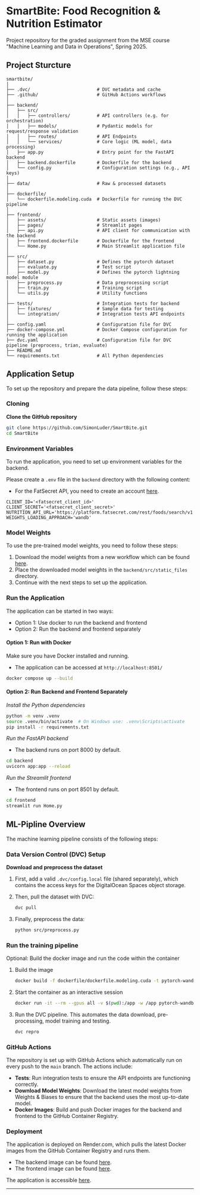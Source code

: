 # SmartBite: Food Recognition & Nutrition Estimator

Project repository for the graded assignment from the MSE course "Machine Learning and Data in Operations​", Spring 2025​.

## Project Sturcture

```
smartbite/
│
├── .dvc/                         # DVC metadata and cache
├── .github/                      # GitHub Actions workflows
│
├── backend/
│   ├── src/
│   │   ├── controllers/          # API controllers (e.g. for orchestration)
│   │   ├── models/               # Pydantic models for request/response validation
│   │   ├── routes/               # API Endpoints
│   │   └── services/             # Core logic (ML model, data processing)
│   ├── app.py                    # Entry point for the FastAPI backend
│   ├── backend.dockerfile        # Dockerfile for the backend
│   └── config.py                 # Configuration settings (e.g., API keys)
│
├── data/                         # Raw & processed datasets
│
├── dockerfile/
│   └── dockerfile.modeling.cuda  # Dockerfile for running the DVC pipeline
│
├── frontend/
│   ├── assets/                   # Static assets (images)
│   ├── pages/                    # Streamlit pages
│   ├── api.py                    # API client for communication with the backend
│   ├── frontend.dockerfile       # Dockerfile for the frontend
│   └── Home.py                   # Main Streamlit application file
│
├── src/
│   ├── dataset.py                # Defines the pytorch dataset
│   ├── evaluate.py               # Test script
│   ├── model.py                  # Defines the pytorch lightning model module
│   ├── preprocess.py             # Data preprocessing script
│   ├── train.py                  # Training script
│   └── utils.py                  # Utility functions
│
├── tests/                        # Integration tests for backend
│   ├── fixtures/                 # Sample data for testing
│   └── integration/              # Integration tests API endpoints
│
├── config.yaml                   # Configuration file for DVC
├── docker-compose.yml            # Docker Compose configuration for running the application
├── dvc.yaml                      # Configuration file for DVC pipeline (preprocess, trian, evaluate)
├── README.md
└── requirements.txt              # All Python dependencies
```

## Application Setup

To set up the repository and prepare the data pipeline, follow these steps:

### Cloning

**Clone the GitHub repository**

```sh
git clone https://github.com/SimonLuder/SmartBite.git
cd SmartBite
```

### Environment Variables

To run the application, you need to set up environment variables for the backend.

Please create a `.env` file in the `backend` directory with the following content:

- For the FatSecret API, you need to create an account [here](https://platform.fatsecret.com/platform-api).

```env
CLIENT_ID='<fatsecret_client_id>'
CLIENT_SECRET='<fatsecret_client_secret>'
NUTRITION_API_URL='https://platform.fatsecret.com/rest/foods/search/v1'
WEIGHTS_LOADING_APPROACH='wandb'
```

### Model Weights

To use the pre-trained model weights, you need to follow these steps:

1. Download the model weights from a new workflow which can be found [here](https://github.com/SimonLuder/SmartBite/actions).
2. Place the downloaded model weights in the `backend/src/static_files` directory.
3. Continue with the next steps to set up the application.

### Run the Application

The application can be started in two ways:

- Option 1: Use docker to run the backend and frontend
- Option 2: Run the backend and frontend separately

#### Option 1: Run with Docker

Make sure you have Docker installed and running.

- The application can be accessed at `http://localhost:8501/`

```sh
docker compose up --build
```

#### Option 2: Run Backend and Frontend Separately

_Install the Python dependencies_

```sh
python -m venv .venv
source .venv/bin/activate  # On Windows use: .venv\Scripts\activate
pip install -r requirements.txt
```

_Run the FastAPI backend_

- The backend runs on port 8000 by default.

```sh
cd backend
uvicorn app:app --reload
```

_Run the Streamlit frontend_

- The frontend runs on port 8501 by default.

```sh
cd frontend
streamlit run Home.py
```

## ML-Pipline Overview

The machine learning pipeline consists of the following steps:

### Data Version Control (DVC) Setup

**Download and preprocess the dataset**

1. First, add a valid `.dvc/config.local` file (shared separately), which contains the access keys for the DigitalOcean Spaces object storage.

2. Then, pull the dataset with DVC:

   ```sh
   dvc pull
   ```

3. Finally, preprocess the data:

   ```sh
   python src/preprocess.py
   ```

### Run the training pipeline

Optional: Build the docker image and run the code within the container

1. Build the image

   ```sh
   docker build -f dockerfile/dockerfile.modeling.cuda -t pytorch-wandb-cuda .
   ```

2. Start the container as an interactive session

   ```sh
   docker run -it --rm --gpus all -v $(pwd):/app -w /app pytorch-wandb-cuda bash
   ```

3. Run the DVC pipeline. This automates the data download, pre-processing, model training and testing.

   ```sh
   dvc repro
   ```

### GitHub Actions

The repository is set up with GitHub Actions which automatically run on every push to the `main` branch. The actions include:

- **Tests**: Run integration tests to ensure the API endpoints are functioning correctly.
- **Download Model Weights**: Download the latest model weights from Weights & Biases to ensure that the backend uses the most up-to-date model.
- **Docker Images**: Build and push Docker images for the backend and frontend to the GitHub Container Registry.

### Deployment

The application is deployed on Render.com, which pulls the latest Docker images from the GitHub Container Registry and runs them.

- The backend image can be found [here](https://github.com/users/SimonLuder/packages/container/package/smartbite-backend).
- The frontend image can be found [here](https://github.com/users/SimonLuder/packages/container/package/smartbite-frontend).

The application is accessible [here](https://smartbite-frontend.onrender.com).

---
